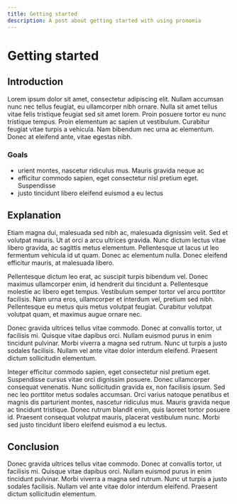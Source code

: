 ```yaml
---
title: Getting started
description: A post about getting started with using pronomia
---
```


# Getting started

## Introduction

Lorem ipsum dolor sit amet, consectetur adipiscing elit. Nullam accumsan nunc nec tellus feugiat, eu ullamcorper nibh ornare. Nulla sit amet tellus vitae felis tristique feugiat sed sit amet lorem. Proin posuere tortor eu nunc tristique tempus. Proin elementum ac sapien ut vestibulum. Curabitur feugiat vitae turpis a vehicula. Nam bibendum nec urna ac elementum. Donec at eleifend ante, vitae egestas nibh.

### Goals

- urient montes, nascetur ridiculus mus. Mauris gravida neque ac
- efficitur commodo sapien, eget consectetur nisl pretium eget. Suspendisse
- justo tincidunt libero eleifend euismod a eu lectus

## Explanation

Etiam magna dui, malesuada sed nibh ac, malesuada dignissim velit. Sed et volutpat mauris. Ut at orci a arcu ultrices gravida. Nunc dictum lectus vitae libero gravida, ac sagittis metus elementum. Pellentesque ut lacus ut leo fermentum vehicula id ut quam. Donec ac elementum nulla. Donec eleifend efficitur mauris, at malesuada libero.

Pellentesque dictum leo erat, ac suscipit turpis bibendum vel. Donec maximus ullamcorper enim, id hendrerit dui tincidunt a. Pellentesque molestie ac libero eget tempus. Vestibulum semper tortor vel arcu porttitor facilisis. Nam urna eros, ullamcorper et interdum vel, pretium sed nibh. Pellentesque eu metus quis metus volutpat feugiat. Curabitur volutpat volutpat quam, et maximus augue ornare nec.

Donec gravida ultrices tellus vitae commodo. Donec at convallis tortor, ut facilisis mi. Quisque vitae dapibus orci. Nullam euismod purus in enim tincidunt pulvinar. Morbi viverra a magna sed rutrum. Nunc ut turpis a justo sodales facilisis. Nullam vel ante vitae dolor interdum eleifend. Praesent dictum sollicitudin elementum.

Integer efficitur commodo sapien, eget consectetur nisl pretium eget. Suspendisse cursus vitae orci dignissim posuere. Donec ullamcorper consequat venenatis. Nunc sollicitudin gravida ex, non facilisis ipsum. Sed nec leo porttitor metus sodales accumsan. Orci varius natoque penatibus et magnis dis parturient montes, nascetur ridiculus mus. Mauris gravida neque ac tincidunt tristique. Donec rutrum blandit enim, quis laoreet tortor posuere id. Praesent consequat volutpat mauris, placerat vestibulum nunc. Morbi sed justo tincidunt libero eleifend euismod a eu lectus.

## Conclusion

Donec gravida ultrices tellus vitae commodo. Donec at convallis tortor, ut facilisis mi. Quisque vitae dapibus orci. Nullam euismod purus in enim tincidunt pulvinar. Morbi viverra a magna sed rutrum. Nunc ut turpis a justo sodales facilisis. Nullam vel ante vitae dolor interdum eleifend. Praesent dictum sollicitudin elementum.
